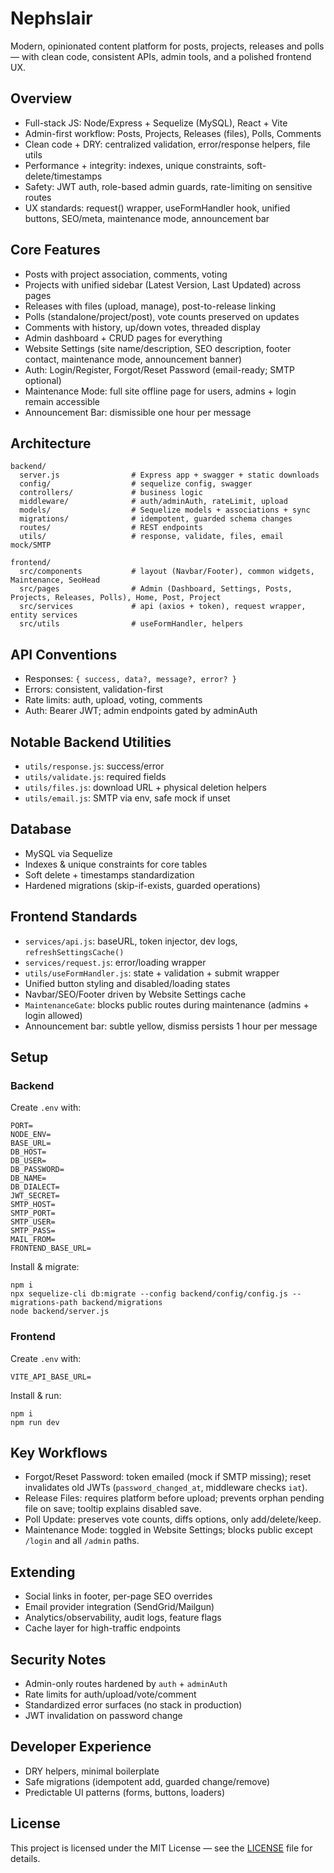 # Nephslair

Modern, opinionated content platform for posts, projects, releases and polls — with clean code, consistent APIs, admin tools, and a polished frontend UX.

## Overview
- Full-stack JS: Node/Express + Sequelize (MySQL), React + Vite
- Admin-first workflow: Posts, Projects, Releases (files), Polls, Comments
- Clean code + DRY: centralized validation, error/response helpers, file utils
- Performance + integrity: indexes, unique constraints, soft-delete/timestamps
- Safety: JWT auth, role-based admin guards, rate-limiting on sensitive routes
- UX standards: request() wrapper, useFormHandler hook, unified buttons, SEO/meta, maintenance mode, announcement bar

## Core Features
- Posts with project association, comments, voting
- Projects with unified sidebar (Latest Version, Last Updated) across pages
- Releases with files (upload, manage), post-to-release linking
- Polls (standalone/project/post), vote counts preserved on updates
- Comments with history, up/down votes, threaded display
- Admin dashboard + CRUD pages for everything
- Website Settings (site name/description, SEO description, footer contact, maintenance mode, announcement banner)
- Auth: Login/Register, Forgot/Reset Password (email-ready; SMTP optional)
- Maintenance Mode: full site offline page for users, admins + login remain accessible
- Announcement Bar: dismissible one hour per message

## Architecture
```
backend/
  server.js                # Express app + swagger + static downloads
  config/                  # sequelize config, swagger
  controllers/             # business logic
  middleware/              # auth/adminAuth, rateLimit, upload
  models/                  # Sequelize models + associations + sync
  migrations/              # idempotent, guarded schema changes
  routes/                  # REST endpoints
  utils/                   # response, validate, files, email mock/SMTP

frontend/
  src/components           # layout (Navbar/Footer), common widgets, Maintenance, SeoHead
  src/pages                # Admin (Dashboard, Settings, Posts, Projects, Releases, Polls), Home, Post, Project
  src/services             # api (axios + token), request wrapper, entity services
  src/utils                # useFormHandler, helpers
```

## API Conventions
- Responses: `{ success, data?, message?, error? }`
- Errors: consistent, validation-first
- Rate limits: auth, upload, voting, comments
- Auth: Bearer JWT; admin endpoints gated by adminAuth

## Notable Backend Utilities
- `utils/response.js`: success/error
- `utils/validate.js`: required fields
- `utils/files.js`: download URL + physical deletion helpers
- `utils/email.js`: SMTP via env, safe mock if unset

## Database
- MySQL via Sequelize
- Indexes & unique constraints for core tables
- Soft delete + timestamps standardization
- Hardened migrations (skip-if-exists, guarded operations)

## Frontend Standards
- `services/api.js`: baseURL, token injector, dev logs, `refreshSettingsCache()`
- `services/request.js`: error/loading wrapper
- `utils/useFormHandler.js`: state + validation + submit wrapper
- Unified button styling and disabled/loading states
- Navbar/SEO/Footer driven by Website Settings cache
- `MaintenanceGate`: blocks public routes during maintenance (admins + login allowed)
- Announcement bar: subtle yellow, dismiss persists 1 hour per message

## Setup
### Backend
Create `.env` with:
```
PORT=
NODE_ENV=
BASE_URL=
DB_HOST=
DB_USER=
DB_PASSWORD=
DB_NAME=
DB_DIALECT=
JWT_SECRET=
SMTP_HOST=
SMTP_PORT=
SMTP_USER=
SMTP_PASS=
MAIL_FROM=
FRONTEND_BASE_URL=
```
Install & migrate:
```
npm i
npx sequelize-cli db:migrate --config backend/config/config.js --migrations-path backend/migrations
node backend/server.js
```

### Frontend
Create `.env` with:
```
VITE_API_BASE_URL=
```
Install & run:
```
npm i
npm run dev
```

## Key Workflows
- Forgot/Reset Password: token emailed (mock if SMTP missing); reset invalidates old JWTs (`password_changed_at`, middleware checks `iat`).
- Release Files: requires platform before upload; prevents orphan pending file on save; tooltip explains disabled save.
- Poll Update: preserves vote counts, diffs options, only add/delete/keep.
- Maintenance Mode: toggled in Website Settings; blocks public except `/login` and all `/admin` paths.

## Extending
- Social links in footer, per-page SEO overrides
- Email provider integration (SendGrid/Mailgun)
- Analytics/observability, audit logs, feature flags
- Cache layer for high-traffic endpoints

## Security Notes
- Admin-only routes hardened by `auth` + `adminAuth`
- Rate limits for auth/upload/vote/comment
- Standardized error surfaces (no stack in production)
- JWT invalidation on password change

## Developer Experience
- DRY helpers, minimal boilerplate
- Safe migrations (idempotent add, guarded change/remove)
- Predictable UI patterns (forms, buttons, loaders)

## License
This project is licensed under the MIT License — see the [LICENSE](./LICENSE) file for details.
